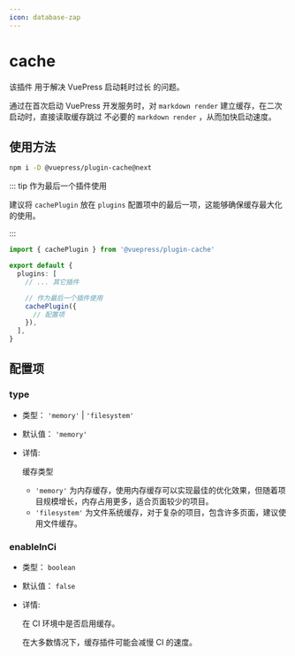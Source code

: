 ```yaml
---
icon: database-zap
---
```


# cache

<NpmBadge package="@vuepress/plugin-cache" />

该插件 用于解决 VuePress 启动耗时过长 的问题。

通过在首次启动 VuePress 开发服务时，对 `markdown render` 建立缓存，在二次启动时，直接读取缓存跳过
不必要的 `markdown render` ，从而加快启动速度。

## 使用方法

```bash
npm i -D @vuepress/plugin-cache@next
```

::: tip 作为最后一个插件使用

建议将 `cachePlugin` 放在 `plugins` 配置项中的最后一项，这能够确保缓存最大化的使用。

:::

```ts title=".vuepress/config.ts"
import { cachePlugin } from '@vuepress/plugin-cache'

export default {
  plugins: [
    // ... 其它插件

    // 作为最后一个插件使用
    cachePlugin({
      // 配置项
    }),
  ],
}
```

## 配置项

### type

- 类型： `'memory'` | `'filesystem'`

- 默认值： `'memory'`

- 详情:

  缓存类型

  - `'memory'` 为内存缓存，使用内存缓存可以实现最佳的优化效果，但随着项目规模增长，内存占用更多，适合页面较少的项目。
  - `'filesystem'` 为文件系统缓存，对于复杂的项目，包含许多页面，建议使用文件缓存。

### enableInCi

- 类型： `boolean`

- 默认值： `false`

- 详情:

  在 CI 环境中是否启用缓存。

  在大多数情况下，缓存插件可能会减慢 CI 的速度。
